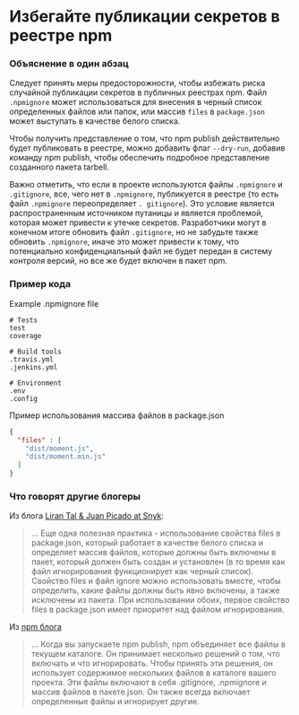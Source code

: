 # Избегайте публикации секретов в реестре npm

### Объяснение в один абзац
Следует принять меры предосторожности, чтобы избежать риска случайной публикации секретов в публичных реестрах npm. Файл `.npmignore` может использоваться для внесения в черный список определенных файлов или папок, или массив `files` в `package.json` может выступать в качестве белого списка.

Чтобы получить представление о том, что npm publish действительно будет публиковать в реестре, можно добавить флаг `--dry-run`, добавив команду npm publish, чтобы обеспечить подробное представление созданного пакета tarbell.

Важно отметить, что если в проекте используются файлы `.npmignore` и `.gitignore`, все, чего нет в `.npmignore`, публикуется в реестре (то есть файл `.npmignore` переопределяет `. gitignore`). Это условие является распространенным источником путаницы и является проблемой, которая может привести к утечке секретов. Разработчики могут в конечном итоге обновить файл `.gitignore`, но не забудьте также обновить `.npmignore`, иначе это может привести к тому, что потенциально конфиденциальный файл не будет передан в систему контроля версий, но все же будет включен в пакет npm.

### Пример кода
Example .npmignore file
```
# Tests
test
coverage

# Build tools
.travis.yml
.jenkins.yml

# Environment
.env
.config

```

Пример использования массива файлов в package.json

```json
{ 
  "files" : [
    "dist/moment.js",
    "dist/moment.min.js"
  ]
}
```

### Что говорят другие блогеры

Из блога [Liran Tal & Juan Picado at Snyk](https://snyk.io/blog/ten-npm-security-best-practices/):
> ... Еще одна полезная практика - использование свойства files в package.json, который работает в качестве белого списка и определяет массив файлов, которые должны быть включены в пакет, который должен быть создан и установлен (в то время как файл игнорирования функционирует как черный список). Свойство files и файл ignore можно использовать вместе, чтобы определить, какие файлы должны быть явно включены, а также исключены из пакета. При использовании обоих, первое свойство files в package.json имеет приоритет над файлом игнорирования.

Из [npm блога](https://blog.npmjs.org/post/165769683050/publishing-what-you-mean-to-publish)
> ... Когда вы запускаете npm publish, npm объединяет все файлы в текущем каталоге. Он принимает несколько решений о том, что включать и что игнорировать. Чтобы принять эти решения, он использует содержимое нескольких файлов в каталоге вашего проекта. Эти файлы включают в себя .gitignore, .npmignore и массив файлов в пакете.json. Он также всегда включает определенные файлы и игнорирует другие.